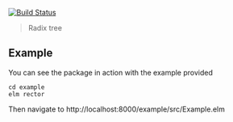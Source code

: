 [![Build Status](https://app.travis-ci.com/Gizra/elm-radix-tree.svg?branch=main)](https://app.travis-ci.com/Gizra/elm-radix-tree)

> Radix tree

## Example

You can see the package in action with the example provided

    cd example
    elm rector

Then navigate to http://localhost:8000/example/src/Example.elm